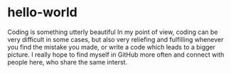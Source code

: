 # hello-world
Coding is something utterly beautiful
In my point of view, coding can be very difficult in some cases, but also very reliefing and fulfilling whenever you find the mistake you made, or write a code which leads to a bigger picture. 
I really hope to find myself in GitHub more often and connect with people here, who share the same interst. 
